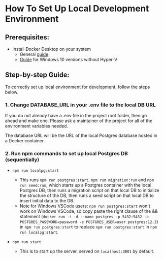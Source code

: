 # How To Set Up Local Development Environment

## Prerequisites:

- Install Docker Desktop on your system
  - General [guide](https://docs.docker.com/get-docker/)
  - [Guide](https://docs.docker.com/docker-for-windows/wsl/) for Windows 10 versions without Hyper-V

## Step-by-step Guide:

To correctly set up local environment for development, follow the steps below.

### 1. Change DATABASE_URL in your .env file to the local DB URL

If you do not already have a .env file in the project root folder, then go ahead and make one. Please ask a maintainer of the project for all of the environment variables needed.

The database URL will be the URL of the local Postgres database hosted in a Docker container.

### 2. Run npm commands to set up local Postgres DB (sequentially)

- `npm run localpg:start`

  - This runs `npm run postgres:start`, `npm run migration:run` and `npm run seed:run`, which starts up a Postgres container with the local Postgres DB, then runs a migration script on that local DB to initialize the structure of the DB, then runs a seed script on that local DB to insert initial data to the DB.
  - Note for Windows VSCode users: `npm run postgres:start` won't work on Windows VSCode, so copy paste the right clause of the && statement (`docker run -t -d --name postgres -p 5432:5432 -e POSTGRES_PASSWORD=password -e POSTGRES_USER=user postgres:12.3`) in `npm run postgres:start` to replace `npm run postgres:start` in `npm run localpg:start`.

- `npm run start`
  - This is to start up the server, served on `localhost:3001` by default.
